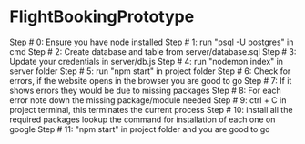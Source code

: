 # FlightBookingPrototype
Step # 0: Ensure you have node installed
Step # 1: run "psql -U postgres" in cmd
Step # 2: Create database and table from server/database.sql
Step # 3: Update your credentials in server/db.js 
Step # 4: run "nodemon index" in server folder
Step # 5: run "npm start" in project folder
Step # 6: Check for errors, if the website opens in the browser you are good to go
Step # 7: If it shows errors they would be due to missing packages
Step # 8: For each error note down the missing package/module needed
Step # 9: ctrl + C in project terminal, this terminates the current process
Step # 10: install all the required packages lookup the command for installation of each one on google
Step # 11: "npm start" in project folder and you are good to go
